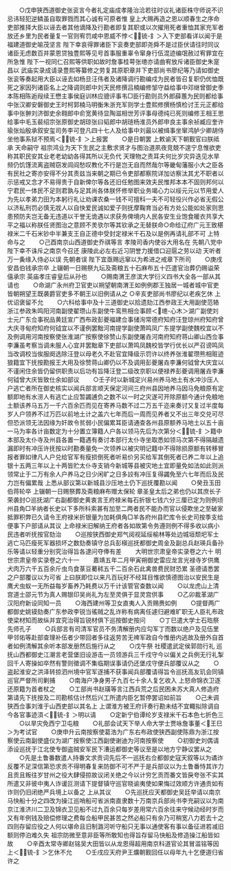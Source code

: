 <!-- { "loadSidebar": true } -->
　　○戊申狭西道御史张衮言今者礼定庙成孝隆治洽若往时议礼诸臣株守师说不识忌讳轻犯逆鳞虽自取罪戮而其心诚有可原者惟  皇上大赐再造之恩以顺春生之序命吏部推择大臣以诬去者其他谪降及行勘者即复其职或以次擢用死者重恤其家充军者放还乡里为民者量复一官则宥罚咸中恩威不悖＜锍-釒＞入下吏部看详以闻于是福建道御史喻茂坚言  陛下幸哀得罪诸臣下衮奏吏部即尧舜不是过臣伏请往时同议诸臣无虑数百并蒙恩贷独豊熙等见号首事服重辜令窜身行伍混迹编氓赦过宥罪宜在所急惟  陛下一视同仁召熙等供职如故时詹事桂萼张璁亦请曲宥放斥诸臣御史朱寔昌以  武庙实录成请录豊熙等纂修之劳复其原职章并下吏部尚书廖纪等乃请如御史张衮等奏起用大臣以诬去如杨旦汪伟者及诸降调行勘编戍为民者皆召复职仍优恤既死之家因列诸臣名上之降调则郎中刘天民修撰吕楠编修邹守益给事中邓继曾御史季本陈相陈逅叚续王懋主事侯庭训林应骢评事韦□臣行勘则员外郎薛蕙为民则都给事中张汉卿安磐御史王时柯郭楠马明衡朱浙充军则学士豊熙修撰杨慎检讨王元正都给事中张翀刘济御史余翱郎中俞宽黄待显陶滋相世芳评事母德纯已死则编修王相王思给事中毛玉裴绍宗张原御史胡琼张曰韬郎中胡琏杨淮员外郎申良主事余祯臧应奎许瑜张灿殷承叙安玺司务李可登凡四十七人及给事中刘最以被缉事坐窜鸿胪少卿胡侍坐他事系狱不预焉＜锍-釒＞上报罢
　　○是日朝罢  上敕谕天下朝觐官曰朕祗承  天命嗣守  祖宗鸿业为天下生民之主敷求贤才与图治道夙夜竞兢不遑宁息惟欲吏称其职民安其业老老幼幼各得其所以无负代  天理物之责耳夫何比岁灾异迭见水旱频仍饥馑流离盗贼窃发闾阎愁叹教化不行是岂无自而然哉尔等畿甸藩服小大之臣各有民社之寄亦安得不分其责兹当来朝之期已令吏部都察院详加访察汰其尤不职者以示惩戒又念才不易得贵于自新俾尔等各还旧任勉图来效夫民惟邦本本不固则邦何以宁君民一体民不足则君孰与足其尚各体朕怀修举职业务竭心力以绥元元以节用爱人为先以孝弟力田为本躬行礼让劝课农桑一钱不可擅科一夫不可轻役兴作必省无假公以济私刑罚必慎无戕人以自快爱民诚如爱子则抚摩鞠育当必有方处公能如处家则思患预防夫岂无备无违道以干誉无诡遇以求获务俾境内人民各安生业饱食暖衣共享大平之福以称朕任贤图治之意顾不羙欤尔等其钦承之无替朕命○命给辽府广元王致椹禄米二千石米钞中半兼支王自正德中受封定禄米千石及以是例再请礼部不可  上特命与之
　　○己酉南京山西道御史乔祺等言  孝陵司香内使谷大用名在  先朝八党中  陛下幸不诛斥之南京今召还  康陵此必左右近习阴誉力援借口迎扈之劳以动  天听者万一夤缘入侍必以误  先朝者误  陛下宜亟赐远窜以为希进之戒章下所司
　　○庚戌安昌伯钱承宗卒  上辍朝一日赐祭九坛及斋粮五十石麻布五十匹遣官治葬仍赐谥荣僖承宗  英庙孝庄睿皇后从孙也
　　○赐南渭王彦滨大学衍义四书大全各一部从其请也
　　○命湖广永州府卫官吏以朔望朝南渭王如例例郡王独居一城者城中官吏皆朝朔望王既袭爵官吏多不朝王以旧例请从之
○辛亥吏部尚书廖纪以老疾乞休  上优诏褒留不允
　　○六科给事中及十三道御史以拾遗劾江西参政王大用副使范辂浙江参政朱鸣阳河南副使翟瓒山东副使牛鸾熊相佥事顾＜璁-心木＞湖广副使刘士元广东佥事祝品黄廷宣广西布政彭夔福建佥事储洵常德府知府汪登琼州府知府曾大庆寻甸府知府何钺宜以不谨例罢黜河南提学副使萧鸣凤广东提学副使魏校宜以不及例调用河南按察使张淮湖广按察使徐赞山东副使屠垚河南府知府蒋山卿山西佥事李濂虽考察当调未服人心宜并罢黜章下吏部以萧鸣凤魏校皆学行优长以严召谤鸣凤当改调校当俟服阕选除汪登以母老久不赴官宜降级示罚许以终养张淮翟瓒熊相赃迹狼籍宜下抚按勘报王大用及徐赞蒋山卿仍以不及调用彭夔屠垚李濂何钺曾大庆宜以不谨闲住余皆仍留供职责以后功有旨降汪登二级改京职以便禄养彭夔调用屠垚李濂何钺曾大庆皆致仕余如部议
　　○壬子时以新城定兴易州养马地土有水冲沙压人户逃亡者所在御史核实以闻兵部言顺天保定河间三府州县因地养马因马免粮原有定额即地有水涝人有逃亡止应暂蠲逋负之数不以一时之灾遂可开除原额今通计免粮地土额该养马五万一千六百余匹而见在寄养马数不过二万五千迩来奏讨又复过半度每岁人户领养不过万匹以前地土计之盖六七年而后一周而见养者又不出三年交兑可尽但恐派领无法因缘为奸故令贫弱小民偏累耳臣请通查各州县原额养马地土以五十亩一马为率各计亩数定为十分置立簿籍人户各以领马先后为次第分＜锍-釒＞籍中本部及太仆寺及州县各置一籍遇有奏讨本部行太仆寺坐取悉如领马次第不得隔越遗漏即时有冲压许抚按以时勘奏量免一次领养以被灾明记籍中不得除损原额有转移冒报者罪如律凡人户兑给官军有瘦损倒死者听易价另买给军其倒死者已养二年以上追银十五两三年以上十两皆贮太仆寺支销今新城等县被灾地土宜即量免如法如此则派领常止于二万有余人户养马之日少闲旷之日多詨有冲压复得蠲免至六七年而后及民力岂有偏累哉  上悉从部议第以新城县沙压地土仍下巡抚覆勘以闻
　　○癸丑玉田伯蒋轮卒  上辍朝一日赐祭葬及斋粮麻布赠太保轮  章圣皇太后之弟也仍以其庶长子荣袭封○巡抚湖广右副都御史黄衷言王府禄米每石折银七钱六分三厘已定为则例顷州县角□羊纳者长史以下多所科索甚有加至二两者民不能办而官以侵欺坐之至破家抵罪积弊已久请令王府禄米折银量为加耗俱角□羊各府州县贮库令长史司按季支给便事下户部请从其议  上命禄米旧解纳王府者各如故第令务遵则例不得多收以病小民违者听抚按官劾治
　　○巡按狭西御史郑气阅视延绥榆林等处边城垣颓圯军士逃亡马匹瘦死军器损坏之数劾奏镇守总兵彭楧巡抚都御史周金及副总兵赵瑛兵备孙乐等请以轻重分别究治得旨各逮问夺俸有差
　　大明世宗肃皇帝实录卷之六十
明世宗肃皇帝实录卷之六十一
　　嘉靖五年二月甲寅朔御史雷应龙言光禄寺岁供鹰犬肉万六千五百余斤虫鸟食菉豆薥秫五千二百余石此禽兽费民财恐累  圣德请悉罢之户部覆议以为可省  上曰朕即位以来凡百玩好不经耳目惟欲慎德图治以安民生是鹰犬虫蚁一无所益每岁畜养乃耗费以万千计该管官查数以闻
　　○以龙虎山上清宫道士邵元节为真人赐银印吴尚礼为左至灵俱于显灵宫供事
　　○乙卯裁革湖广汉阳府新设同知一员
　　○海西建州等卫女直夷人入贡赐赉如例
　　○提督两广都御史姚镆劾奏广东参政李锐当徭贼之乱诈称有病离任遽归避难旷职无人臣礼布政使梁材知而故纵并宜究治得旨锐材俱下巡按御史按问
　　○丁巳遣大学士石珤祭先师孔子
　　○兵部言有司清军官员不务清解册内应勾军丁而数以绝户及见伍里甲邻佑等赴部查理补伍者少带回者多往返劳苦无禆军政自今惟册内逃故及册外自首者如例清解其余听本部发册然后施行从之
　　○戊午祭  社稷遣武定侯郭勋行礼  巡抚山西都御史江潮言老营堡旧设游击一员领游兵三千戍守今以偏关之兵例无行礼掣回千人寄操如卒然有警则徵调不集临期误事请仍还堡戍守便兵部覆议从之
　　○盗起淮安之洪泽转掠泗州境中官军逐捕不获事闻兵部覆请得旨令巡抚高友玑会同镇巡官严督所司剿捕
　　○南海户净身男子九百七十余人复乞收入  上怒命锦衣卫逐还原籍为首者杖之
　　○工部尚书赵璜等言江西兵荒之后民困未苏大真人修造府第请先下抚按及二司勘核估计然后兴工所遣内臣乞暂停罢诏如前旨
　　○己未调狭西佥事刘淮于山西吏部以其名上  上谓淮方被王府讦奏行勘未结不宜輙拟除调自今各官事迹湏＜锍-釒＞明以请
　　○定新宁伯谭纶岁支禄米千石本色七折色三
　　○以旱灾免西宁卫屯粮
　　○礼部会试天下举人命大学士贾咏詹事董＜王巳＞为考试官
　　○庚申升云南按察使葛浩为广东右布政使狭西副使陈鼎为浙江按察使云南副使盛仪为湖广按察使江西副使谢迪为河南按察使
　　○初御史刘偶请添设巡抚于江北使专御盗贼安军民下漕运都御史等议至是以地方宁静议罢从之
　　○先是土鲁番数遣人持番文求贡词先后不一巡抚右佥都御史寇天叙等以为谲诈反覆不足深信第恐求贡不得明春复来防御不可不严于是兵部议以为土鲁番恃其诈力且贡且叛往岁甘州之役大肆侵掠故议闭关绝之今以计穷乞贡而番文皆戾夸张不实其所遣又非彼中夷人诈谖叵测请下提督镇守巡官晓谕夷使如果悔过效顺方许通贡如有诈则仍旧闭绝严兵境上以备之  上从其议
　　○先巡抚应天都御史吴廷举请以南京马快船十分之四改为操江巡哨船可省派南直隶数十万南京兵部尚书李充嗣议以为南京江淮济川二卫及锦衣卫见船不过九百余只每岁差用常六百余往来守候动经时岁而又有年例钱及赔偿修理之费每佥船甲民甚苦之然必船只有余乃可稍宽八力若去十之四则存留应役之人何以堪命且旧制潞河听守船只无事以通使客有事以备征进若减旧额则停泊难久失  祖宗防微至意非臣等所敢知也得旨存留马快船及修造操江船皆如故
　　○辛酉太常寺卿赵铭吴大田皆以从龙恩得超用南京科道官论其冒滥铭等因上＜锍-釒＞乞休不允
　　○壬戌应天府尹王爌朝觐回任以母年九十乞便道归省许之
